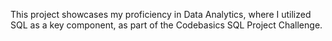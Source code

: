 This project showcases my proficiency in Data Analytics, where I utilized SQL as a key component, as part of the Codebasics SQL Project Challenge.
